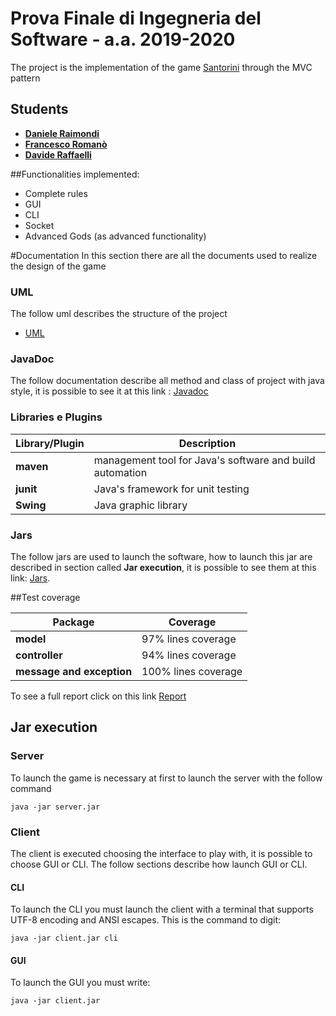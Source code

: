 # Prova Finale di Ingegneria del Software - a.a. 2019-2020

The project is the implementation of the game [Santorini](http://www.craniocreations.it/prodotto/santorini/) through 
the MVC pattern

## Students
- [__Daniele Raimondi__](https://github.com/OGray98)
- [__Francesco Romanò__](https://github.com/romano-francesco)
- [__Davide Raffaelli__](https://github.com/daxus4)

##Functionalities implemented:
- Complete rules
- GUI
- CLI
- Socket
- Advanced Gods (as advanced functionality)

#Documentation
In this section there are all the documents used to realize the design of the game

### UML
The follow uml describes the structure of the project
- [UML](https://github.com/OGray98/ing-sw-2020-Raimondi-Romano-Raffaelli/deliveries/uml)


### JavaDoc
The follow documentation describe all method and class of project with java style, it is possible to see it at this link : [Javadoc](https://github.com/OGray98/ing-sw-2020-Raimondi-Romano-Raffaelli/deliveries/javadoc)

### Libraries e Plugins
|Library/Plugin|Description|
|---------------|-----------|
|__maven__|management tool for Java's software and build automation|
|__junit__|Java's framework for unit testing|
|__Swing__|Java graphic library|


### Jars
The follow jars are used to launch the software, how to launch this jar are described in section called __Jar execution__, it is possible to see them at this link: [Jars](https://github.com/OGray98/ing-sw-2020-Raimondi-Romano-Raffaelli/deliveries/jar).


##Test coverage

|Package|Coverage|
|---------------|-----------|
|__model__| 97% lines coverage|
|__controller__|94% lines coverage|
|__message and exception__|100% lines coverage|

To see a full report click on this link [Report](https://github.com/OGray98/ing-sw-2020-Raimondi-Romano-Raffaelli/deliveries/report)

## Jar execution

### Server
To launch the game is necessary at first to launch the server with the follow command

```
java -jar server.jar
```

### Client
The client is executed choosing the interface to play with, it is possible to choose GUI or CLI.
The follow sections describe how launch GUI or CLI.

#### CLI
To launch the CLI you must launch the client with a terminal that supports UTF-8 encoding and ANSI escapes.
This is the command to digit:
```
java -jar client.jar cli
```
#### GUI
To launch the GUI you must write:
```
java -jar client.jar 

```
